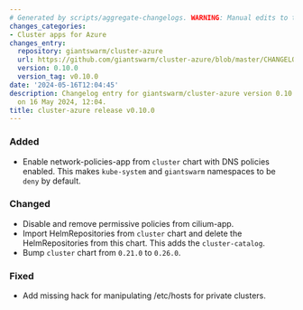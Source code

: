 ```yaml
---
# Generated by scripts/aggregate-changelogs. WARNING: Manual edits to this files will be overwritten.
changes_categories:
- Cluster apps for Azure
changes_entry:
  repository: giantswarm/cluster-azure
  url: https://github.com/giantswarm/cluster-azure/blob/master/CHANGELOG.md#0100---2024-05-16
  version: 0.10.0
  version_tag: v0.10.0
date: '2024-05-16T12:04:45'
description: Changelog entry for giantswarm/cluster-azure version 0.10.0, published
  on 16 May 2024, 12:04.
title: cluster-azure release v0.10.0
---
```


### Added
- Enable network-policies-app from `cluster` chart with DNS policies enabled. This makes `kube-system` and `giantswarm` namespaces to be `deny` by default.
### Changed
- Disable and remove permissive policies from cilium-app.
- Import HelmRepositories from `cluster` chart and delete the HelmRepositories from this chart. This adds the `cluster-catalog`.
- Bump `cluster` chart from `0.21.0` to `0.26.0`.
### Fixed
- Add missing hack for manipulating /etc/hosts for private clusters.
